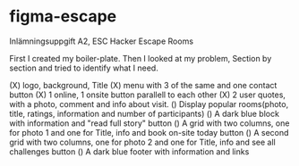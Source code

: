 # figma-escape
Inlämningsuppgift A2, ESC Hacker Escape Rooms

First I created my boiler-plate.
Then I looked at my problem, Section by section and tried to identify what I need. 

(X) logo, background, Title
(X) menu with 3 of the same and one contact button
(X) 1 online, 1 onsite button parallell to each other
(X) 2 user quotes, with a photo, comment and info about visit.
() Display popular rooms(photo, title, ratings, information and number of participants)
() A dark blue block with information and "read full story" button 
() A grid with two columns, one for photo 1 and one for Title, info and book on-site today button
() A second grid with two columns, one for photo 2 and one for Title, info and see all challenges button
() A dark blue footer with information and links